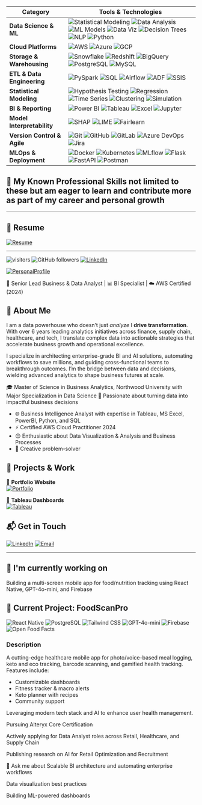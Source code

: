 
| **Category** | **Tools & Technologies** |
|--------------|---------------------------|
| **Data Science & ML** | ![Statistical Modeling](https://img.shields.io/badge/-Statistical_Modeling-blueviolet?style=flat-square) ![Data Analysis](https://img.shields.io/badge/-Data_Analysis-teal?style=flat-square) ![ML Models](https://img.shields.io/badge/-ML_Models-orange?style=flat-square) ![Data Viz](https://img.shields.io/badge/-Data_Visualization-9cf?style=flat-square) ![Decision Trees](https://img.shields.io/badge/-Decision_Trees-green?style=flat-square) ![NLP](https://img.shields.io/badge/-NLP-yellow?style=flat-square) ![Python](https://img.shields.io/badge/-Python-3776AB?style=flat-square&logo=python&logoColor=white) |
| **Cloud Platforms** | ![AWS](https://img.shields.io/badge/-AWS-orange?style=flat-square&logo=amazonaws&logoColor=white) ![Azure](https://img.shields.io/badge/-Microsoft_Azure-0078D4?style=flat-square&logo=microsoftazure&logoColor=white) ![GCP](https://img.shields.io/badge/-Google_Cloud_Platform-4285F4?style=flat-square&logo=googlecloud&logoColor=white) |
| **Storage & Warehousing** | ![Snowflake](https://img.shields.io/badge/-Snowflake-29B5E8?style=flat-square&logo=snowflake&logoColor=white) ![Redshift](https://img.shields.io/badge/-Redshift-8C3AFA?style=flat-square&logo=amazon-redshift&logoColor=white) ![BigQuery](https://img.shields.io/badge/-BigQuery-669DF6?style=flat-square&logo=googlecloud&logoColor=white) ![PostgreSQL](https://img.shields.io/badge/-PostgreSQL-336791?style=flat-square&logo=postgresql&logoColor=white) ![MySQL](https://img.shields.io/badge/-MySQL-4479A1?style=flat-square&logo=mysql&logoColor=white) |
| **ETL & Data Engineering** | ![PySpark](https://img.shields.io/badge/-PySpark-FDEE21?style=flat-square&logo=apachespark&logoColor=black) ![SQL](https://img.shields.io/badge/-SQL-003B57?style=flat-square) ![Airflow](https://img.shields.io/badge/-Airflow-017CEE?style=flat-square&logo=apacheairflow&logoColor=white) ![ADF](https://img.shields.io/badge/-Azure_Data_Factory-0078D4?style=flat-square) ![SSIS](https://img.shields.io/badge/-SSIS-blue?style=flat-square) |
| **Statistical Modeling** | ![Hypothesis Testing](https://img.shields.io/badge/-Hypothesis_Testing-purple?style=flat-square) ![Regression](https://img.shields.io/badge/-Regression-orange?style=flat-square) ![Time Series](https://img.shields.io/badge/-Time_Series-F77F00?style=flat-square) ![Clustering](https://img.shields.io/badge/-Clustering-2A9D8F?style=flat-square) ![Simulation](https://img.shields.io/badge/-Monte_Carlo_Simulation-FF6F61?style=flat-square) |
| **BI & Reporting** | ![Power BI](https://img.shields.io/badge/-Power_BI-F2C811?style=flat-square&logo=powerbi&logoColor=black) ![Tableau](https://img.shields.io/badge/-Tableau-E97627?style=flat-square&logo=tableau&logoColor=white) ![Excel](https://img.shields.io/badge/-Excel-217346?style=flat-square&logo=microsoftexcel&logoColor=white) ![Jupyter](https://img.shields.io/badge/-Jupyter-F37626?style=flat-square&logo=jupyter&logoColor=white) |
| **Model Interpretability** | ![SHAP](https://img.shields.io/badge/-SHAP-6A1B9A?style=flat-square) ![LIME](https://img.shields.io/badge/-LIME-00C853?style=flat-square) ![Fairlearn](https://img.shields.io/badge/-Fairlearn-AB47BC?style=flat-square) |
| **Version Control & Agile** | ![Git](https://img.shields.io/badge/-Git-F05032?style=flat-square&logo=git&logoColor=white) ![GitHub](https://img.shields.io/badge/-GitHub-181717?style=flat-square&logo=github&logoColor=white) ![GitLab](https://img.shields.io/badge/-GitLab-FCA121?style=flat-square&logo=gitlab&logoColor=white) ![Azure DevOps](https://img.shields.io/badge/-Azure_DevOps-0078D7?style=flat-square&logo=azuredevops&logoColor=white) ![Jira](https://img.shields.io/badge/-Jira-0052CC?style=flat-square&logo=jira&logoColor=white) |
| **MLOps & Deployment** | ![Docker](https://img.shields.io/badge/-Docker-2496ED?style=flat-square&logo=docker&logoColor=white) ![Kubernetes](https://img.shields.io/badge/-Kubernetes-326CE5?style=flat-square&logo=kubernetes&logoColor=white) ![MLflow](https://img.shields.io/badge/-MLflow-2C384A?style=flat-square) ![Flask](https://img.shields.io/badge/-Flask-000000?style=flat-square&logo=flask&logoColor=white) ![FastAPI](https://img.shields.io/badge/-FastAPI-009688?style=flat-square) ![Postman](https://img.shields.io/badge/-Postman-FF6C37?style=flat-square&logo=postman&logoColor=white) |


## 🧠 My Known Professional Skills not limited to these but am eager to learn and contribute more as part of my career and personal growth

---

## 📄 Resume

[![Resume](https://img.shields.io/badge/-Download_Resume-orange?style=flat-square&logo=adobeacrobatreader&logoColor=white)](https://github.com/yenugah80/Resume-HarikaY/raw/main/HARIKAYENUGA.pdf)

---

![visitors](https://visitor-badge.laobi.icu/badge?page_id=harikayenuga-personal-profile)
![GitHub followers](https://img.shields.io/github/followers/yenugah80?style=social)
[![LinkedIn](https://img.shields.io/badge/-LinkedIn-0077B5?style=flat&logo=linkedin&logoColor=white)](https://www.linkedin.com/in/harika-ye/)

[![PersonalProfile](https://img.shields.io/badge/Visit-My%20Portfolio-blueviolet?style=for-the-badge&logo=vercel&logoColor=white)](https://harikayenuga.vercel.app/)


🎯 Senior Lead Business & Data Analyst | 📊 BI Specialist | ☁️ AWS Certified (2024)

## 🚀 About Me

I am a data powerhouse who doesn’t just *analyze* I **drive transformation**. With over 6 years leading analytics initiatives across finance, supply chain, healthcare, and tech, I translate complex data into actionable strategies that accelerate business growth and operational excellence. 

I specialize in architecting enterprise-grade BI and AI solutions, automating workflows to save millions, and guiding cross-functional teams to breakthrough outcomes. I’m the bridge between data and decisions, wielding advanced analytics to shape business futures at scale.

🎓 Master of Science in Business Analytics, Northwood University with Major Specialization in Data Science
🧠 Passionate about turning data into impactful business decisions

- 🌐 Business Intelligence Analyst with expertise in Tableau, MS Excel, PowerBI, Python, and SQL  
- ⚡ Certified AWS Cloud Practitioner 2024  
- 😊 Enthusiastic about Data Visualization & Analysis and Business Processes  
- 🧠 Creative problem-solver  

## 🚀 Projects & Work

🔹 **Portfolio Website**  
[![Portfolio](https://img.shields.io/badge/-Visit_My_Portfolio-blue?style=flat-square&logo=vercel&logoColor=white)](https://harika-yenuga.vercel.app/)

🔹 **Tableau Dashboards**  
[![Tableau](https://img.shields.io/badge/-My_Tableau_Projects-yellow?style=flat-square&logo=tableau&logoColor=white)](https://public.tableau.com/app/profile/harika.yenuga/vizzes)


## 📬 Get in Touch

[![LinkedIn](https://img.shields.io/badge/-LinkedIn-0077B5?style=flat&logo=linkedin&logoColor=white)](https://www.linkedin.com/in/harika-ye/)
[![Email](https://img.shields.io/badge/-Email_Directly-D14836?style=flat-square&logo=gmail&logoColor=white)](mailto:harika20y@gmail.com)

---

## 🧪 I'm currently working on
Building a multi-screen mobile app for food/nutrition tracking using React Native, GPT-4o-mini, and Firebase

## 🚀 Current Project: FoodScanPro

![React Native](https://img.shields.io/badge/-React%20Native-20232A?style=flat&logo=react&logoColor=61DAFB)
![PostgreSQL](https://img.shields.io/badge/-PostgreSQL-336791?style=flat&logo=postgresql&logoColor=white)
![Tailwind CSS](https://img.shields.io/badge/-Tailwind-38B2AC?style=flat&logo=tailwind-css&logoColor=white)
![GPT-4o-mini](https://img.shields.io/badge/-GPT--4o--mini-00AABB?style=flat&logo=chatgpt&logoColor=white)
![Firebase](https://img.shields.io/badge/-Firebase-FFCA28?style=flat&logo=firebase&logoColor=black)
![Open Food Facts](https://img.shields.io/badge/-Open%20Food%20Facts-FF6F00?style=flat&logo=foodpanda&logoColor=white)

### Description
A cutting-edge healthcare mobile app for photo/voice-based meal logging, keto and eco tracking, barcode scanning, and gamified health tracking. Features include:
- Customizable dashboards
- Fitness tracker & macro alerts
- Keto planner with recipes
- Community support

Leveraging modern tech stack and AI to enhance user health management.


Pursuing Alteryx Core Certification

Actively applying for Data Analyst roles across Retail, Healthcare, and Supply Chain

Publishing research on AI for Retail Optimization and Recruitment

💬 Ask me about
Scalable BI architecture and automating enterprise workflows

Data visualization best practices

Building ML-powered dashboards
